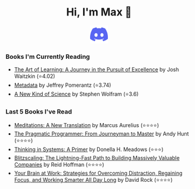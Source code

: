 <h1 align="center">Hi, I'm Max 👋</h1>

<p align="center">
  <a href="https://discordapp.com/channels/@me/USERID/694118037036466187">
    <img alt="Discord" title="Discord" height="48" width="48" src="assets/discordIcon.svg">
  </a>
</p>

### Books I'm Currently Reading

<!-- GOODREADS-LIST:START -->
- [The Art of Learning: A Journey in the Pursuit of Excellence](https://www.goodreads.com/review/show/4764921055?utm_medium=api&utm_source=rss) by Josh Waitzkin (⭐️4.02)
- [Metadata](https://www.goodreads.com/review/show/4363459975?utm_medium=api&utm_source=rss) by Jeffrey Pomerantz (⭐️3.74)
- [A New Kind of Science](https://www.goodreads.com/review/show/4668876684?utm_medium=api&utm_source=rss) by Stephen Wolfram (⭐️3.6)
<!-- GOODREADS-LIST:END -->
### Last 5 Books I've Read

<!-- GOODREADS-READ-LIST:START -->
- [Meditations: A New Translation](https://www.goodreads.com/review/show/4682123972?utm_medium=api&utm_source=rss) by Marcus Aurelius (⭐⭐⭐⭐)
- [The Pragmatic Programmer: From Journeyman to Master](https://www.goodreads.com/review/show/4319439872?utm_medium=api&utm_source=rss) by Andy Hunt (⭐⭐⭐⭐)
- [Thinking in Systems: A Primer](https://www.goodreads.com/review/show/4286378104?utm_medium=api&utm_source=rss) by Donella H. Meadows (⭐⭐⭐)
- [Blitzscaling: The Lightning-Fast Path to Building Massively Valuable Companies](https://www.goodreads.com/review/show/3868246701?utm_medium=api&utm_source=rss) by Reid Hoffman (⭐⭐⭐⭐)
- [Your Brain at Work: Strategies for Overcoming Distraction, Regaining Focus, and Working Smarter All Day Long](https://www.goodreads.com/review/show/4593763340?utm_medium=api&utm_source=rss) by David Rock (⭐⭐⭐⭐)
<!-- GOODREADS-READ-LIST:END -->
